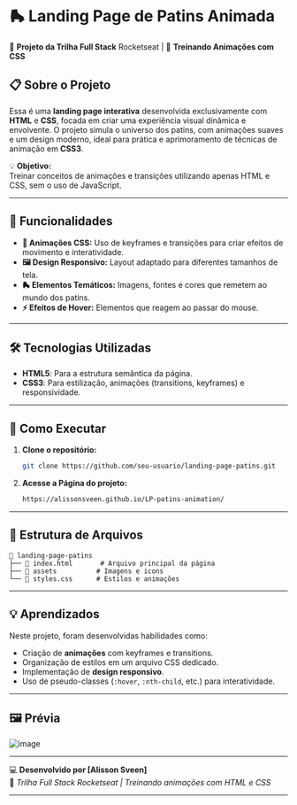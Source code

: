 # 🛼 Landing Page de Patins Animada  

🚀 **Projeto da Trilha Full Stack** Rocketseat | 🌟 **Treinando Animações com CSS**  

## 📋 Sobre o Projeto  

Essa é uma **landing page interativa** desenvolvida exclusivamente com **HTML** e **CSS**, focada em criar uma experiência visual dinâmica e envolvente. O projeto simula o universo dos patins, com animações suaves e um design moderno, ideal para prática e aprimoramento de técnicas de animação em **CSS3**.  

💡 **Objetivo:**  
Treinar conceitos de animações e transições utilizando apenas HTML e CSS, sem o uso de JavaScript.  

---

## 🎨 Funcionalidades  

- **🎥 Animações CSS:** Uso de keyframes e transições para criar efeitos de movimento e interatividade.  
- **🖼️ Design Responsivo:** Layout adaptado para diferentes tamanhos de tela.  
- **🛼 Elementos Temáticos:** Imagens, fontes e cores que remetem ao mundo dos patins.  
- **⚡ Efeitos de Hover:** Elementos que reagem ao passar do mouse.  

---

## 🛠️ Tecnologias Utilizadas  

- **HTML5**: Para a estrutura semântica da página.  
- **CSS3**: Para estilização, animações (transitions, keyframes) e responsividade.  

---

## 🚀 Como Executar  

1. **Clone o repositório:**  
   ```bash  
   git clone https://github.com/seu-usuario/landing-page-patins.git  
   ```  

2. **Acesse a Página do projeto:**  
   ```bash  
   https://alissonsveen.github.io/LP-patins-animation/
   ```  
---

## 📂 Estrutura de Arquivos  

```  
📁 landing-page-patins  
├── 📄 index.html       # Arquivo principal da página  
├── 📁 assets          # Imagens e icons  
└── 📄 styles.css      # Estilos e animações  
```  

---

## 💡 Aprendizados  

Neste projeto, foram desenvolvidas habilidades como:  
- Criação de **animações** com keyframes e transitions.  
- Organização de estilos em um arquivo CSS dedicado.  
- Implementação de **design responsivo**.  
- Uso de pseudo-classes (`:hover`, `:nth-child`, etc.) para interatividade.  

---

## 🖼️ Prévia  

![image](https://github.com/user-attachments/assets/5d68fafd-1b3c-4f9d-a03a-8487008f4092)


---

💻 **Desenvolvido por [Alisson Sveen]**  
🌟 _Trilha Full Stack Rocketseat | Treinando animações com HTML e CSS_  

---  
